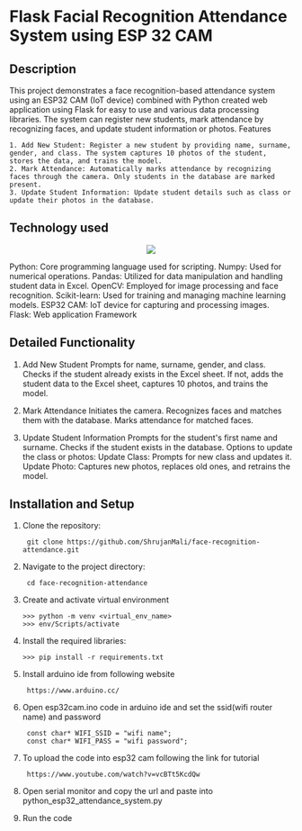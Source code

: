 # Flask Facial Recognition Attendance System using ESP 32 CAM

## Description

This project demonstrates a face recognition-based attendance system using an ESP32 CAM (IoT device) combined with Python created web application using Flask for easy to use and various data processing libraries. The system can register new students, mark attendance by recognizing faces, and update student information or photos. Features

    1. Add New Student: Register a new student by providing name, surname, gender, and class. The system captures 10 photos of the student, stores the data, and trains the model.
    2. Mark Attendance: Automatically marks attendance by recognizing faces through the camera. Only students in the database are marked present.
    3. Update Student Information: Update student details such as class or update their photos in the database.

## Technology used

<p align="center">
  <a href="https://skillicons.dev">
    <img src="https://skillicons.dev/icons?i=python,flask,opencv,cmake,github,arduino,sklearn,vscode,git" />
    
  </a>
</p>
    Python: Core programming language used for scripting.
    Numpy: Used for numerical operations.
    Pandas: Utilized for data manipulation and handling student data in Excel.
    OpenCV: Employed for image processing and face recognition.
    Scikit-learn: Used for training and managing machine learning models.
    ESP32 CAM: IoT device for capturing and processing images.
    Flask: Web application Framework

## Detailed Functionality

1. Add New Student
        Prompts for name, surname, gender, and class.
        Checks if the student already exists in the Excel sheet.
        If not, adds the student data to the Excel sheet, captures 10 photos, and trains the model.

 2.  Mark Attendance
        Initiates the camera.
        Recognizes faces and matches them with the database.
        Marks attendance for matched faces.

  3.  Update Student Information
        Prompts for the student's first name and surname.
        Checks if the student exists in the database.
        Options to update the class or photos:
            Update Class: Prompts for new class and updates it.
            Update Photo: Captures new photos, replaces old ones, and retrains the model.

## Installation and Setup

1. Clone the repository:

        git clone https://github.com/ShrujanMali/face-recognition-attendance.git

2. Navigate to the project directory:

        cd face-recognition-attendance

3. Create and activate virtual environment

       >>> python -m venv <virtual_env_name>
       >>> env/Scripts/activate

4. Install the required libraries:

       >>> pip install -r requirements.txt

5. Install arduino ide from following website

        https://www.arduino.cc/

6. Open esp32cam.ino code in arduino ide and set the ssid(wifi router name) and password 

        const char* WIFI_SSID = "wifi name";
        const char* WIFI_PASS = "wifi password";

7. To upload the code into esp32 cam following the link for tutorial

        https://www.youtube.com/watch?v=vcBTt5KcdQw

8. Open serial monitor and copy the url and paste into python_esp32_attendance_system.py
9. Run the code
